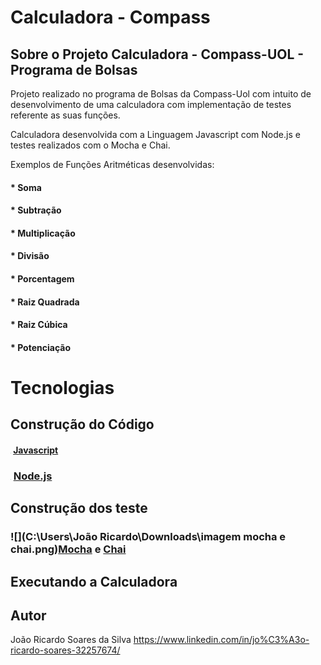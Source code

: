 # Calculadora - Compass


## Sobre o Projeto Calculadora - Compass-UOL - Programa de Bolsas

Projeto realizado no programa de Bolsas da Compass-Uol com intuito de desenvolvimento de uma calculadora com implementação de testes referente as suas funções.

Calculadora desenvolvida com a Linguagem Javascript com Node.js e testes realizados com o Mocha e Chai.

Exemplos de Funções Aritméticas desenvolvidas:

#### * Soma
#### * Subtração
#### * Multiplicação
#### * Divisão
#### * Porcentagem
#### * Raiz Quadrada
#### * Raiz Cúbica
#### * Potenciação



# **Tecnologias**

## **Construção do Código**

#### <img src="C:\Users\João Ricardo\Downloads\imagem JS.png" style="zoom:5%;" /> <u>Javascript</u>
### <img src="C:\Users\João Ricardo\Downloads\imagem nodejs.png" style="zoom:5%;" /> <u>Node.js</u>



## **Construção dos teste**

### ![](C:\Users\João Ricardo\Downloads\imagem mocha e chai.png)<u>Mocha</u> e <u>Chai</u>





## Executando a Calculadora












## Autor

João Ricardo Soares da Silva
https://www.linkedin.com/in/jo%C3%A3o-ricardo-soares-32257674/